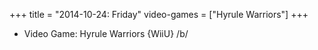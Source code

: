 +++
title = "2014-10-24: Friday"
video-games = ["Hyrule Warriors"]
+++


* Video Game: Hyrule Warriors {WiiU} /b/